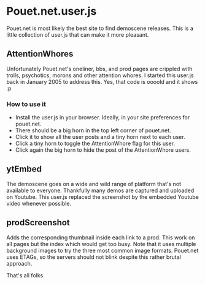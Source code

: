 # Pouet.net.user.js

Pouet.net is most likely the best site to find demoscene releases. This is a little collection of user.js that can make it more pleasant.

## AttentionWhores

Unfortunately Pouet.net's oneliner, bbs, and prod pages are crippled with trolls, psychotics, morons and other attention whores.
I started this user.js back in January 2005 to address this. Yes, that code is oooold and it shows :p

### How to use it

* Install the user.js in your browser. Ideally, in your site preferences for pouet.net.
* There should be a big horn in the top left corner of pouet.net.
* Click it to show all the user posts and a tiny horn next to each user.
* Click a tiny horn to toggle the AttentionWhore flag for this user.
* Click again the big horn to hide the post of the AttentionWhore users.

## ytEmbed

The demoscene goes on a wide and wild range of platform that's not available to everyone. Thankfully many demos are captured and uploaded on Youtube. This user.js replaced the screenshot by the embedded Youtube video whenever possible.

## prodScreenshot

Adds the corresponding thumbnail inside each link to a prod. This work on all pages but the index which would get too busy.
Note that it uses multiple background images to try the three most common image formats. Pouet.net uses ETAGs, so the servers should not blink despite this rather brutal approach.

That's all folks

